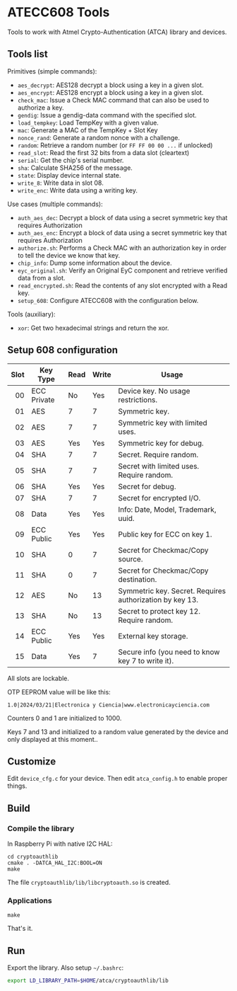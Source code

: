 # ATECC608 Tools 

Tools to work with Atmel Crypto-Authentication (ATCA) library and devices.

## Tools list

Primitives (simple commands):

- `aes_decrypt`: AES128 decrypt a block using a key in a given slot.
- `aes_encrypt`: AES128 encrypt a block using a key in a given slot.
- `check_mac`: Issue a Check MAC command that can also be used to authorize a key.
- `gendig`: Issue a gendig-data command with the specified slot.
- `load_tempkey`: Load TempKey with a given value.
- `mac`: Generate a MAC of the TempKey + Slot Key
- `nonce_rand`: Generate a random nonce with a challenge.
- `random`: Retrieve a random number (or `FF FF 00 00 ...` if unlocked)
- `read_slot`: Read the first 32 bits from a data slot (cleartext)
- `serial`: Get the chip's serial number.
- `sha`: Calculate SHA256 of the message.
- `state`: Display device internal state.
- `write_8`: Write data in slot 08.
- `write_enc`: Write data using a writing key.


Use cases (multiple commands):

- `auth_aes_dec`: Decrypt a block of data using a secret symmetric key that requires Authorization
- `auth_aes_enc`: Encrypt a block of data using a secret symmetric key that requires Authorization
- `authorize.sh`: Performs a Check MAC with an authorization key in order to tell the device we know that key.
- `chip_info`: Dump some information about the device.
- `eyc_original.sh`: Verify an Original EyC component and retrieve verified data from a slot.
- `read_encrypted.sh`: Read the contents of any slot encrypted with a Read key.
- `setup_608`: Configure ATECC608 with the configuration below.


Tools (auxiliary):

- `xor`: Get two hexadecimal strings and return the xor.


## Setup 608 configuration

Slot | Key Type    | Read | Write | Usage
----:|-------------|------|-------|-------------
  00 | ECC Private | No   | Yes   | Device key. No usage restrictions.
  01 | AES         | 7    | 7     | Symmetric key.
  02 | AES         | 7    | 7     | Symmetric key with limited uses.
  03 | AES         | Yes  | Yes   | Symmetric key for debug.
  04 | SHA         | 7    | 7     | Secret. Require random.
  05 | SHA         | 7    | 7     | Secret with limited uses. Require random.
  06 | SHA         | Yes  | Yes   | Secret for debug.
  07 | SHA         | 7    | 7     | Secret for encrypted I/O.
  08 | Data        | Yes  | Yes   | Info: Date, Model, Trademark, uuid.
  09 | ECC Public  | Yes  | Yes   | Public key for ECC on key 1.
  10 | SHA         | 0    | 7     | Secret for Checkmac/Copy source.
  11 | SHA         | 0    | 7     | Secret for Checkmac/Copy destination.
  12 | AES         | No   | 13    | Symmetric key. Secret. Requires authorization by key 13.
  13 | SHA         | No   | 13    | Secret to protect key 12. Require random.
  14 | ECC Public  | Yes  | Yes   | External key storage.
  15 | Data        | Yes  | 7     | Secure info (you need to know key 7 to write it).

All slots are lockable.

OTP EEPROM value will be like this:
```
1.0|2024/03/21|Electronica y Ciencia|www.electronicayciencia.com
```

Counters 0 and 1 are initialized to 1000.

Keys 7 and 13 and initialized to a random value generated by the device and
only displayed at this moment..


## Customize

Edit `device_cfg.c` for your device. Then edit `atca_config.h` to enable proper
things.

## Build

### Compile the library

In Raspberry Pi with native I2C HAL:

```console
cd cryptoauthlib
cmake . -DATCA_HAL_I2C:BOOL=ON
make
```

The file `cryptoauthlib/lib/libcryptoauth.so` is created.

### Applications

`make`

That's it.

## Run

Export the library. Also setup `~/.bashrc`:

```bash
export LD_LIBRARY_PATH=$HOME/atca/cryptoauthlib/lib
```

